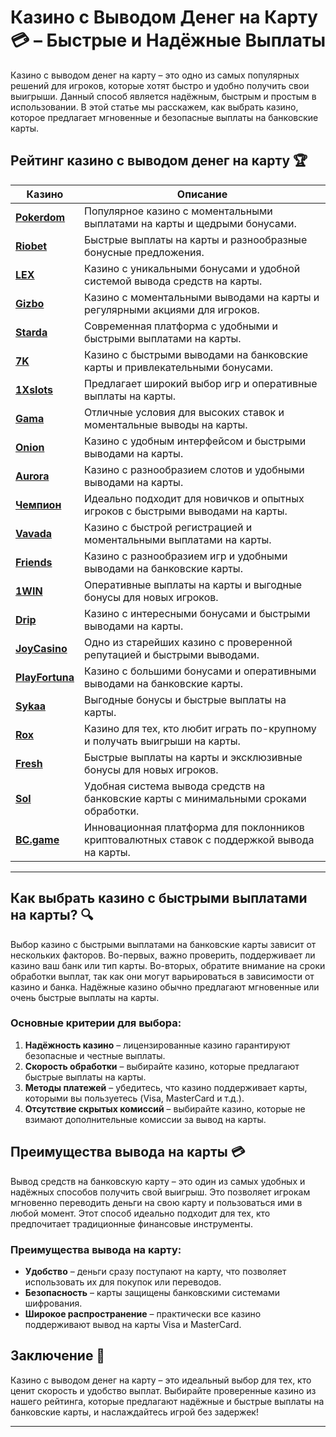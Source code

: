 # Казино с Выводом Денег на Карту 💳 – Быстрые и Надёжные Выплаты

Казино с выводом денег на карту – это одно из самых популярных решений для игроков, которые хотят быстро и удобно получить свои выигрыши. Данный способ является надёжным, быстрым и простым в использовании. В этой статье мы расскажем, как выбрать казино, которое предлагает мгновенные и безопасные выплаты на банковские карты.

## Рейтинг казино с выводом денег на карту 🏆

| Казино             | Описание                                                                                  |
|--------------------|-------------------------------------------------------------------------------------------|
| [**Pokerdom**](https://brandplay.link/4k77v2yx)      | Популярное казино с моментальными выплатами на карты и щедрыми бонусами.                  |
| [**Riobet**](https://brandplay.link/7xBLTPyj)        | Быстрые выплаты на карты и разнообразные бонусные предложения.                             |
| [**LEX**](https://brandplay.link/zW4hdDFV)           | Казино с уникальными бонусами и удобной системой вывода средств на карты.                 |
| [**Gizbo**](https://brandplay.link/bprXw4YV)         | Казино с моментальными выводами на карты и регулярными акциями для игроков.               |
| [**Starda**](https://brandplay.link/fB7xwRFL)        | Современная платформа с удобными и быстрыми выплатами на карты.                           |
| [**7K**](https://brandplay.link/BvQyFShp)            | Казино с быстрыми выводами на банковские карты и привлекательными бонусами.               |
| [**1Xslots**](https://brandplay.link/hSB1khtr)       | Предлагает широкий выбор игр и оперативные выплаты на карты.                              |
| [**Gama**](https://brandplay.link/j6NMKsDz)          | Отличные условия для высоких ставок и моментальные выводы на карты.                       |
| [**Onion**](https://brandplay.link/zBGRVpQ9)         | Казино с удобным интерфейсом и быстрыми выводами на карты.                                |
| [**Aurora**](https://10trafic-stat2.com/click/668546556bcc6313411604bd/6766/13032/subaccount)        | Казино с разнообразием слотов и удобными выводами на карты.                               |
| [**Чемпион**](https://temon-gter.cfd/go/lRq?p80412p304504pcc44t17455)       | Идеально подходит для новичков и опытных игроков с быстрыми выводами на карты.            |
| [**Vavada**](https://vavadapartner.pro/?promo=ea5c9275-6854-4505-94fc-95ab18221945-linkb2)        | Казино с быстрой регистрацией и моментальными выплатами на карты.                         |
| [**Friends**](https://gofriends.run/linkb2)       | Казино с разнообразием игр и удобными выводами на банковские карты.                        |
| [**1WIN**](https://brandplay.link/smXVpBbG)          | Оперативные выплаты на карты и выгодные бонусы для новых игроков.                         |
| [**Drip**](https://drp-ircp01.com/c07e6a3db)          | Казино с интересными бонусами и быстрыми выводами на карты.                               |
| [**JoyCasino**](https://rpc30.call2me.pro/?/ru/registration?apkpop=0&partner=p24970p3291217pc98f)     | Одно из старейших казино с проверенной репутацией и быстрыми выводами.                    |
| [**PlayFortuna**](https://fortunapromo.net/alt/playfortuna/registration?0dc4a9362a71feb7e3f165fb8e766f70)   | Казино с большими бонусами и оперативными выводами на банковские карты.                   |
| [**Sykaa**](https://s-two-way.com/?source=linkb2&pid=30697)         | Выгодные бонусы и быстрые выплаты на карты.                                               |
| [**Rox**](https://rox-pvwfpjgcxe.com/cb1ee18a5)           | Казино для тех, кто любит играть по-крупному и получать выигрыши на карты.                |
| [**Fresh**](https://fresh-eumwkxwao.com/c3f7b485d)         | Быстрые выплаты на карты и эксклюзивные бонусы для новых игроков.                         |
| [**Sol**](https://sol-mmtdzfbaco.com/cb2415bca)           | Удобная система вывода средств на банковские карты с минимальными сроками обработки.       |
| [**BC.game**](https://partnerbcgame.com/dcc53d441)        | Инновационная платформа для поклонников криптовалютных ставок с поддержкой вывода на карты.|

---

## Как выбрать казино с быстрыми выплатами на карты? 🔍

Выбор казино с быстрыми выплатами на банковские карты зависит от нескольких факторов. Во-первых, важно проверить, поддерживает ли казино ваш банк или тип карты. Во-вторых, обратите внимание на сроки обработки выплат, так как они могут варьироваться в зависимости от казино и банка. Надёжные казино обычно предлагают мгновенные или очень быстрые выплаты на карты.

### Основные критерии для выбора:

1. **Надёжность казино** – лицензированные казино гарантируют безопасные и честные выплаты.
2. **Скорость обработки** – выбирайте казино, которые предлагают быстрые выплаты на карты.
3. **Методы платежей** – убедитесь, что казино поддерживает карты, которыми вы пользуетесь (Visa, MasterCard и т.д.).
4. **Отсутствие скрытых комиссий** – выбирайте казино, которые не взимают дополнительные комиссии за вывод на карты.

## Преимущества вывода на карты 💳

Вывод средств на банковскую карту – это один из самых удобных и надёжных способов получить свой выигрыш. Это позволяет игрокам мгновенно переводить деньги на свою карту и пользоваться ими в любой момент. Этот способ идеально подходит для тех, кто предпочитает традиционные финансовые инструменты.

### Преимущества вывода на карту:

- **Удобство** – деньги сразу поступают на карту, что позволяет использовать их для покупок или переводов.
- **Безопасность** – карты защищены банковскими системами шифрования.
- **Широкое распространение** – практически все казино поддерживают вывод на карты Visa и MasterCard.

## Заключение 🎲

Казино с выводом денег на карту – это идеальный выбор для тех, кто ценит скорость и удобство выплат. Выбирайте проверенные казино из нашего рейтинга, которые предлагают надёжные и быстрые выплаты на банковские карты, и наслаждайтесь игрой без задержек!

---

